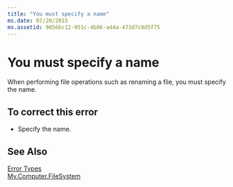 ```yaml
---
title: "You must specify a name"
ms.date: 07/20/2015
ms.assetid: 9056bc12-951c-4b86-a44a-473d7c8d5f75
---
```

# You must specify a name
When performing file operations such as renaming a file, you must specify the name.  
  
## To correct this error  
  
- Specify the name.  
  
## See Also  
 [Error Types](../../visual-basic/programming-guide/language-features/error-types.md)  
 [My.Computer.FileSystem](xref:Microsoft.VisualBasic.FileIO.FileSystem)
